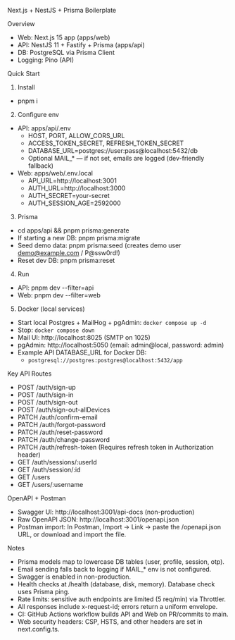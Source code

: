 Next.js + NestJS + Prisma Boilerplate

Overview
- Web: Next.js 15 app (apps/web)
- API: NestJS 11 + Fastify + Prisma (apps/api)
- DB: PostgreSQL via Prisma Client
- Logging: Pino (API)

Quick Start
1) Install
- pnpm i

2) Configure env
- API: apps/api/.env
  - HOST, PORT, ALLOW_CORS_URL
  - ACCESS_TOKEN_SECRET, REFRESH_TOKEN_SECRET
  - DATABASE_URL=postgres://user:pass@localhost:5432/db
  - Optional MAIL_* — if not set, emails are logged (dev-friendly fallback)
- Web: apps/web/.env.local
  - API_URL=http://localhost:3001
  - AUTH_URL=http://localhost:3000
  - AUTH_SECRET=your-secret
  - AUTH_SESSION_AGE=2592000

3) Prisma
- cd apps/api && pnpm prisma:generate
- If starting a new DB: pnpm prisma:migrate
- Seed demo data: pnpm prisma:seed (creates demo user demo@example.com / P@ssw0rd!)
- Reset dev DB: pnpm prisma:reset

4) Run
- API: pnpm dev --filter=api
- Web: pnpm dev --filter=web

5) Docker (local services)
- Start local Postgres + MailHog + pgAdmin: `docker compose up -d`
- Stop: `docker compose down`
- Mail UI: http://localhost:8025 (SMTP on 1025)
- pgAdmin: http://localhost:5050 (email: admin@local, password: admin)
- Example API DATABASE_URL for Docker DB:
  - `postgresql://postgres:postgres@localhost:5432/app`

Key API Routes
- POST /auth/sign-up
- POST /auth/sign-in
- POST /auth/sign-out
- POST /auth/sign-out-allDevices
- PATCH /auth/confirm-email
- PATCH /auth/forgot-password
- PATCH /auth/reset-password
- PATCH /auth/change-password
- PATCH /auth/refresh-token (Requires refresh token in Authorization header)
- GET /auth/sessions/:userId
- GET /auth/session/:id
- GET /users
- GET /users/:username

OpenAPI + Postman
- Swagger UI: http://localhost:3001/api-docs (non-production)
- Raw OpenAPI JSON: http://localhost:3001/openapi.json
- Postman import: In Postman, Import → Link → paste the /openapi.json URL, or download and import the file.

Notes
- Prisma models map to lowercase DB tables (user, profile, session, otp).
- Email sending falls back to logging if MAIL_* env is not configured.
- Swagger is enabled in non-production.
- Health checks at /health (database, disk, memory). Database check uses Prisma ping.
- Rate limits: sensitive auth endpoints are limited (5 req/min) via Throttler.
- All responses include x-request-id; errors return a uniform envelope.
- CI: GitHub Actions workflow builds API and Web on PR/commits to main.
- Web security headers: CSP, HSTS, and other headers are set in next.config.ts.
